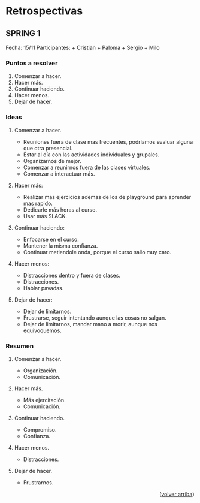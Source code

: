<div id="top"></div>

# Retrospectivas

## SPRING 1

Fecha: 15/11
Participantes:
    + Cristian
    + Paloma
    + Sergio
    + Milo


### Puntos a resolver

1. Comenzar a hacer.
2. Hacer más.
3. Continuar haciendo.
4. Hacer menos.
5. Dejar de hacer.


### Ideas

1. Comenzar a hacer.
    * Reuniones fuera de clase mas frecuentes, podríamos evaluar alguna que otra presencial.
    * Estar al día con las actividades individuales y grupales.
    * Organizarnos de mejor.
    * Comenzar a reunirnos fuera de las clases virtuales.
    * Comenzar a interactuar más.

2. Hacer más:
    * Realizar mas ejercicios ademas de los de playground para aprender mas rapido.
    * Dedicarle más horas al curso.
    * Usar más SLACK.

3. Continuar haciendo:
    * Enfocarse en el curso.
    * Mantener la misma confianza.
    * Continuar metiendole onda, porque el curso salio muy caro.

4. Hacer menos:
    * Distracciones dentro y fuera de clases.
    * Distracciones.
    * Hablar pavadas.

5. Dejar de hacer:
    * Dejar de limitarnos.
    * Frustrarse, seguir intentando aunque las cosas no salgan.
    * Dejar de limitarnos, mandar mano a morir, aunque nos equivoquemos.


### Resumen

1. Comenzar a hacer.
    * Organización.
    * Comunicación.

2. Hacer más.
    * Más ejercitación.
    * Comunicación.

3. Continuar haciendo.
    * Compromiso.
    * Confianza.

4. Hacer menos.
    * Distracciones.

5. Dejar de hacer.
    * Frustrarnos.

<p align="right">(<a href="#top">volver arriba</a>)</p>
